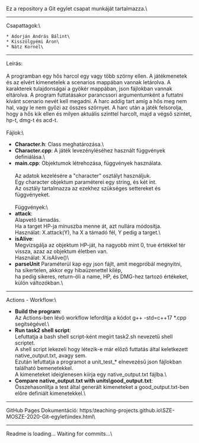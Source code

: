 Ez a repository a Git egylet csapat munkáját tartalmazza.\

---

Csapattagok:\

	* Adorján András Bálint\
	* Kisszölgyémi Áron\
	* Nátz Kornél\

---

Leírás:\
\
A programban egy hős harcol egy vagy több szörny ellen. A játékmenetek és az elvért kimenetelek a scenarios mappában vannak letárolva. A karakterek tulajdonságai a gyökér mappában, json fájlokban vannak eltárolva. A program futtatásakor parancssori argumentumként a futtatni kívánt scenario nevét kell megadni. A harc addig tart amíg a hős meg nem hal, vagy le nem győzi az összes szörnyet. A harc után a játék felsorolja, hogy a hős kik ellen és milyen aktuális szinttel harcolt, majd a végső szintet, hp-t, dmg-t és acd-t.\
\
Fájlok:\
*	**Character.h**: Class meghatározása.\
*	**Character.cpp**: A játék levezényléséhez használt függvények definiálása.\
*	**main.cpp**: Objektumok létrehozása, függvények használata.\
\
Az adatok kezelésére a "character" osztályt használjuk.\
Egy character objektum paraméterei egy string, és két int.\
Az osztály tartalmazza az ezekhez szükséges settereket és függvényeket.\
\
Függvények:\
*	**attack**:\
		Alapvető támadás.\
		Ha a target HP-ja mínuszba menne át, azt nullára módosítja.\
		Használat: X.attack(Y), ha X a támadó fél, Y pedig a target.\
*	**isAlive**:\
		Megvizsgálja az objektum HP-ját, ha nagyobb mint 0, true értékkel tér vissza, azaz az objektum életben van.\
		Használat: X.isAlive()\
*	**parseUnit**
		Paraméterül kap egy json fájlt, amit megpróbál megnyitni,\
			ha sikertelen, akkor egy hibaüzenettel kilép,\
			ha pedig sikeres, return-öli a name, HP, és DMG-hez tartozó értékeket, külön változókban.\

---

Actions - Workflow:\
*	**Build the program**:\
		Az Actions-ben lévő workflow lefordítja a kódot g++ -std=c++17 *.cpp segítségével.\
*	**Run task2 shell script**:\
		Lefuttatja a bash shell script-ként megírt task2.sh nevezetű shell scriptet.\
		A shell script lekezeli hogy létezik-e már előző futtatás által keletkezett native_output.txt, avagy sem.\
		Ezután lefuttatja a programot a unit_test_* elnevezésű json fájlokban található bemenetekkel.\
		A kimeneteket ideiglenesen kiírja egy native_output.txt fájlba.\
*	**Compare native_output.txt with units\good_output.txt**:\
		Összehasonlítja a test által generált kimeneteket a good_output.txt-ben előre definiált kimenetekkel.\

---

GitHub Pages Dokumentáció: https:\\teaching-projects.github.io\SZE-MOSZE-2020-Git-egylet\index.html\

---

Readme is loading... Waiting for commits...\ 

